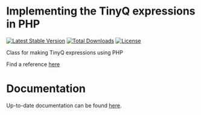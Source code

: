 # Implementing the TinyQ expressions in PHP

[![Latest Stable Version](https://img.shields.io/packagist/v/idfocus/php-tinyqbuilder.svg?style=flat-square)](https://packagist.org/packages/idfocus/config)
[![Total Downloads](https://img.shields.io/packagist/dt/idfocus/php-tinyqbuilder.svg?style=flat-square)](https://packagist.org/packages/idfocus/config)
[![License](https://img.shields.io/packagist/l/idfocus/php-tinyqbuilder.svg?style=flat-square)](https://packagist.org/packages/idfocus/config)

Class for making TinyQ expressions using PHP 

Find a reference [here](https://www.novell.com/developer/plugin-sdk/ref/restapi/7.0/javadoc/com/novell/sentinel/client/tinyq/TinyQBuilder.html)

# Documentation

Up-to-date documentation can be found [here](https://idfocus.github.io/php-tinyqbuilder/classes/IDFocus.TinyQ.Builder.html).